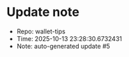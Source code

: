 ﻿# Update note
- Repo: wallet-tips
- Time: 2025-10-13 23:28:30.6732431
- Note: auto-generated update #5
